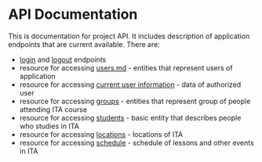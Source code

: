 # API Documentation

This is documentation for project API. It includes description of
application endpoints that are current available. There are:

- [login](login.md) and [logout](logout.md) endpoints
- resource for accessing [users.md](users.md) - entities that
represent users of application
- resource for accessing [current user information](userprofile.md) - data of authorized user
- resource for accessing [groups](groupds.md) - 
entities that represent group of people attending ITA course
- resource for accessing [students](students.md) - 
basic entity that describes people who studies in ITA
- resource for accessing [locations](locations.md) - locations of ITA
- resource for accessing [schedule](schedule.md) - schedule of lessons
and other events in ITA
